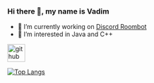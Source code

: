 ### Hi there 👋, my name is Vadim 

- 🔭 I’m currently working on [Discord Roombot](https://github.com/VxDxK/VDK-room-bot) 
- 🌱 I’m interested in Java and C++ 


[<img src='https://cdn.jsdelivr.net/npm/simple-icons@3.0.1/icons/github.svg' alt='github' height='40'>](https://github.com/VxDxK)  

[![Top Langs](https://github-readme-stats.vercel.app/api/top-langs/?username=VxDxK)](https://github.com/anuraghazra/github-readme-stats)
